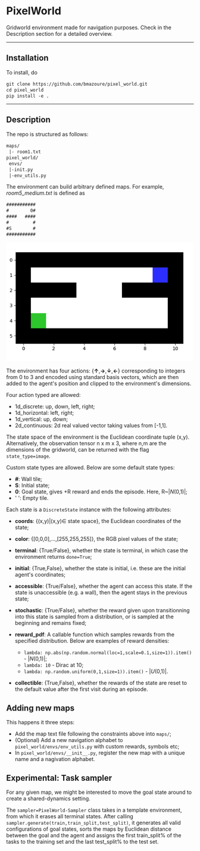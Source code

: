 # PixelWorld

Gridworld environment made for navigation purposes. Check in the Description section for a detailed overview. 

---
## Installation
To install, do
```
git clone https://github.com/bmazoure/pixel_world.git
cd pixel_world
pip install -e .
```

---
## Description

The repo is structured as follows:
```
maps/
 |- room1.txt
pixel_world/
 envs/
 |-init.py
 |-env_utils.py
```

The environment can build arbitrary defined maps. For example, *room5_medium.txt* is defined as
```
###########
#        0#
####   ####
#         #
#S        #
###########
```

![](env_screen.png)


The environment has four actions: {**↑**,**→**,**↓**,**←**} corresponding to integers from 0 to 3 and encoded using standard basis vectors, which are then added to the agent's position and clipped to the environment's dimensions.

Four action typed are allowed:

* 1d_discrete: up, down, left, right;
* 1d_horizontal: left, right;
* 1d_vertical: up, down;
* 2d_continuous: 2d real valued vector taking values from [-1,1].

The state space of the environment is the Euclidean coordinate tuple (x,y). Alternatively, the observation tensor n x m x 3, where n,m are the dimensions of the gridworld, can be returned with the flag `state_type=image`.

Custom state types are allowed. Below are some default state types:

* **\#**: Wall tile;
* **S**: Initial state;
* **0**: Goal state, gives +R reward and ends the episode. Here, R~|*N*(0,1)|;
* ' ': Empty tile.

Each state is a `DiscreteState` instance with the following attributes:

* **coords**: {(x,y)|(x,y)∈ state space}, the Euclidean coordinates of the state;
* **color**: {[0,0,0],...,[255,255,255]}, the RGB pixel values of the state;
* **terminal**: {True/False}, whether the state is terminal, in which case the environment returns `done=True`;
* **initial**: {True,False}, whether the state is initial, i.e. these are the initial agent's coordinates;
* **accessible**: {True/False}, whether the agent can access this state. If the state is unaccessible (e.g. a wall), then the agent stays in the previous state;
* **stochastic**: {True/False}, whether the reward given upon transitionning into this state is sampled from a distribution, or is sampled at the beginning and remains fixed;
* **reward_pdf**: A callable function which samples rewards from the specified distribution. Below are examples of reward densities:

    * `lambda: np.abs(np.random.normal(loc=1,scale=0.1,size=1)).item()` - |*N*(0,1)|;
    * `lambda: 10` - Dirac at 10;
    * `lambda: np.random.uniform(0,1,size=1)).item()` - |*U*(0,1)|.
* **collectible**: {True,False}, whether the rewards of the state are reset to the default value after the first visit during an episode.

## Adding new maps

This happens it three steps:

* Add the map text file following the constraints above into `maps/`;
* (Optional) Add a new navigation alphabet to `pixel_world/envs/env_utils.py` with custom rewards, symbols etc;
* In `pixel_world/envs/__init__.py`, register the new map with a unique name and a nagivation alphabet.

## Experimental: Task sampler

For any given map, we might be interested to move the goal state around to create a shared-dynamics setting.

The `sampler=PixelWorld-Sampler` class takes in a template environment, from which it erases all terminal states. After calling `sampler.generate(train,train_split,test_split)`, it generates all valid configurations of goal states, sorts the maps by Euclidean distance between the goal and the agent and assigns the first train_split% of the tasks to the training set and the last test_split%  to the test set.